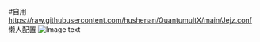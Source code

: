 #自用
https://raw.githubusercontent.com/hushenan/QuantumultX/main/Jejz.conf   懒人配置
 ![Image text]( https://raw.githubusercontent.com/hushenan/-picture/main/picture.jpg)
